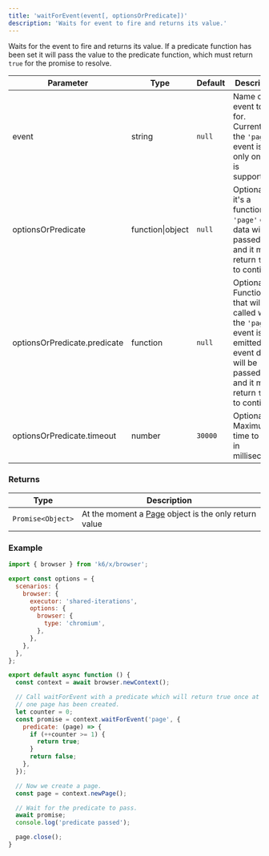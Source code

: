 ```yaml
---
title: 'waitForEvent(event[, optionsOrPredicate])'
description: 'Waits for event to fire and returns its value.'
---
```


Waits for the event to fire and returns its value. If a predicate function has been set it will pass the value to the predicate function, which must return `true` for the promise to resolve.

<TableWithNestedRows>

| Parameter                    | Type             | Default | Description                                                                                                                                           |
| ---------------------------- | ---------------- | ------- | ----------------------------------------------------------------------------------------------------------------------------------------------------- |
| event                        | string           | `null`  | Name of event to wait for. Currently the `'page'` event is the only one that is supported.                                                            |
| optionsOrPredicate           | function\|object | `null`  | Optional. If it's a function, the `'page'` event data will be passed to it and it must return `true` to continue.                                     |
| optionsOrPredicate.predicate | function         | `null`  | Optional. Function that will be called when the `'page'` event is emitted. The event data will be passed to it and it must return `true` to continue. |
| optionsOrPredicate.timeout   | number           | `30000` | Optional. Maximum time to wait in milliseconds.                                                                                                       |

</TableWithNestedRows>

### Returns

| Type              | Description                                                                                                                                  |
| ----------------- | -------------------------------------------------------------------------------------------------------------------------------------------- |
| `Promise<Object>` | At the moment a [Page](https://grafana.com/docs/k6/<K6_VERSION>/javascript-api/k6-experimental/browser/page) object is the only return value |

### Example

<CodeGroup labels={[]}>

```javascript
import { browser } from 'k6/x/browser';

export const options = {
  scenarios: {
    browser: {
      executor: 'shared-iterations',
      options: {
        browser: {
          type: 'chromium',
        },
      },
    },
  },
};

export default async function () {
  const context = await browser.newContext();

  // Call waitForEvent with a predicate which will return true once at least
  // one page has been created.
  let counter = 0;
  const promise = context.waitForEvent('page', {
    predicate: (page) => {
      if (++counter >= 1) {
        return true;
      }
      return false;
    },
  });

  // Now we create a page.
  const page = context.newPage();

  // Wait for the predicate to pass.
  await promise;
  console.log('predicate passed');

  page.close();
}
```

</CodeGroup>
